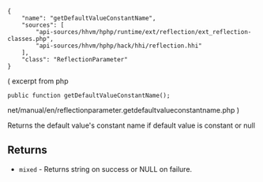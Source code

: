 ``` yamlmeta
{
    "name": "getDefaultValueConstantName",
    "sources": [
        "api-sources/hhvm/hphp/runtime/ext/reflection/ext_reflection-classes.php",
        "api-sources/hhvm/hphp/hack/hhi/reflection.hhi"
    ],
    "class": "ReflectionParameter"
}
```




( excerpt from
php




``` Hack
public function getDefaultValueConstantName();
```




net/manual/en/reflectionparameter.getdefaultvalueconstantname.php
)




Returns the default value's constant name if default value is constant or
null




## Returns




+ ` mixed ` - Returns string on success or NULL on failure.
<!-- HHAPIDOC -->
